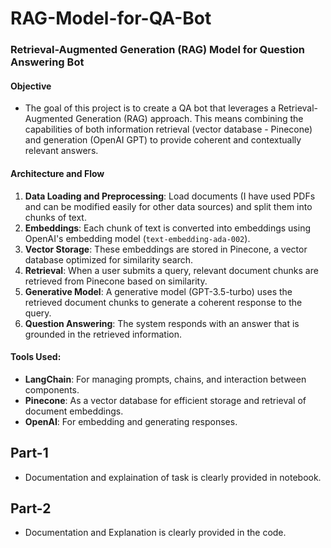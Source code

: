 # RAG-Model-for-QA-Bot
### Retrieval-Augmented Generation (RAG) Model for Question Answering Bot

#### Objective
- The goal of this project is to create a QA bot that leverages a Retrieval-Augmented Generation (RAG) approach. This means combining the capabilities of both information retrieval (vector database - Pinecone) and generation (OpenAI GPT) to provide coherent and contextually relevant answers.

#### Architecture and Flow
1. **Data Loading and Preprocessing**: Load documents (I have used PDFs and can be modified easily for other data sources) and split them into chunks of text.
2. **Embeddings**: Each chunk of text is converted into embeddings using OpenAI's embedding model (`text-embedding-ada-002`).
3. **Vector Storage**: These embeddings are stored in Pinecone, a vector database optimized for similarity search.
4. **Retrieval**: When a user submits a query, relevant document chunks are retrieved from Pinecone based on similarity.
5. **Generative Model**: A generative model (GPT-3.5-turbo) uses the retrieved document chunks to generate a coherent response to the query.
6. **Question Answering**: The system responds with an answer that is grounded in the retrieved information.

#### Tools Used:
- **LangChain**: For managing prompts, chains, and interaction between components.
- **Pinecone**: As a vector database for efficient storage and retrieval of document embeddings.
- **OpenAI**: For embedding and generating responses.


## Part-1
- Documentation and explaination of task is clearly provided in notebook.

## Part-2
- Documentation and Explanation is clearly provided in the code.
